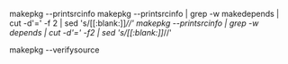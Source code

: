 makepkg --printsrcinfo
makepkg --printsrcinfo | grep -w makedepends | cut -d'=' -f 2 | sed 's/[[:blank:]]*//'
makepkg --printsrcinfo | grep -w depends | cut -d'=' -f2 | sed 's/[[:blank:]]*//'

makepkg --verifysource
